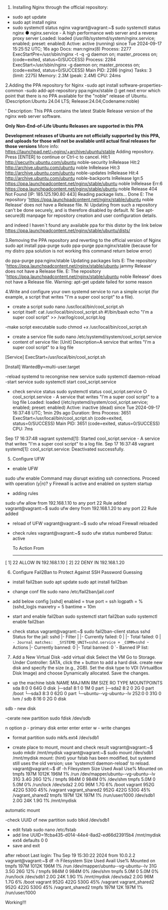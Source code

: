 1. Installing Nginx through the official repository:
- sudo apt update
- sudo apt install nginx
- sudo systemctl status nginx
vagrant@vagrant:~$ sudo systemctl status nginx
● nginx.service - A high performance web server and a reverse proxy server
     Loaded: loaded (/usr/lib/systemd/system/nginx.service; enabled; preset: enabled)
     Active: active (running) since Tue 2024-09-17 15:25:52 UTC; 16s ago
       Docs: man:nginx(8)
    Process: 2277 ExecStartPre=/usr/sbin/nginx -t -q -g daemon on; master_process on; (code=exited, status=0/SUCCESS)
    Process: 2284 ExecStart=/usr/sbin/nginx -g daemon on; master_process on; (code=exited, status=0/SUCCESS)
   Main PID: 2286 (nginx)
      Tasks: 3 (limit: 2275)
     Memory: 2.3M (peak: 2.4M)
        CPU: 24ms

2.Adding the PPA repository for Nginx
-sudo apt install software-properties-common
-sudo add-apt-repository ppa:nginx/stable  ()
get next error which point that there is no PPA available for the "noble" release of Ubuntu. (Description:Ubuntu 24.04 LTS; Release:24.04;Codename:noble)

'
Description:
This PPA contains the latest Stable Release version of the nginx web server software.

**Only Non-End-of-Life Ubuntu Releases are supported in this PPA**

**Development releases of Ubuntu are not officially supported by this PPA, and uploads for those will not be available until actual final releases for those versions**
More info: https://launchpad.net/~nginx/+archive/ubuntu/stable
Adding repository.
Press [ENTER] to continue or Ctrl-c to cancel.
Hit:1 http://security.ubuntu.com/ubuntu noble-security InRelease
Hit:2 http://archive.ubuntu.com/ubuntu noble InRelease
Hit:3 http://archive.ubuntu.com/ubuntu noble-updates InRelease
Hit:4 http://archive.ubuntu.com/ubuntu noble-backports InRelease
Ign:5 https://ppa.launchpadcontent.net/nginx/stable/ubuntu noble InRelease
Err:6 https://ppa.launchpadcontent.net/nginx/stable/ubuntu noble Release
  404  Not Found [IP: 185.125.190.80 443]
Reading package lists... Done
E: The repository 'https://ppa.launchpadcontent.net/nginx/stable/ubuntu noble Release' does not have a Release file.
N: Updating from such a repository can't be done securely, and is therefore disabled by default.
N: See apt-secure(8) manpage for repository creation and user configuration details.


and indeed I haven`t found any available ppa for this distor by the link below
https://ppa.launchpadcontent.net/nginx/stable/ubuntu/dists/

3.Removing the PPA repository and reverting to the official version of Nginx
sudo apt install ppa-purge
sudo ppa-purge ppa:nginx/stable
(because for my distro ppa solution is not working this command return below error)

do ppa-purge ppa:nginx/stable
Updating packages lists
E: The repository 'https://ppa.launchpadcontent.net/nginx/stable/ubuntu jammy Release' does not have a Release file.
E: The repository 'https://ppa.launchpadcontent.net/nginx/stable/ubuntu noble Release' does not have a Release file.
Warning:  apt-get update failed for some reason


4.Write and configure your own systemd service to run a simple script (for example, a script that writes "I'm a super cool script" to a file).
- create a script 
sudo nano /usr/local/bin/cool_script.sh
- script itself:
cat /usr/local/bin/cool_script.sh 
#!/bin/bash
echo "I'm a super cool script" >> /var/log/cool_script.log

-make script executable
sudo chmod +x /usr/local/bin/cool_script.sh
- create a service file
sudo nano /etc/systemd/system/cool_script.service
- content of service file:
[Unit]
Description=A service that writes "I'm a super cool script" to a log file

[Service]
ExecStart=/usr/local/bin/cool_script.sh

[Install]
WantedBy=multi-user.target

-reload systemd to recongnise new service
sudo systemctl daemon-reload
-start service
sudo systemctl start cool_script.service
- check service status
sudo systemctl status cool_script.service
○ cool_script.service - A service that writes "I'm a super cool script" to a log file
     Loaded: loaded (/etc/systemd/system/cool_script.service; enabled; preset: enabled)
     Active: inactive (dead) since Tue 2024-09-17 16:37:48 UTC; 1min 29s ago
   Duration: 9ms
    Process: 3651 ExecStart=/usr/local/bin/cool_script.sh (code=exited, status=0/SUCCESS)
   Main PID: 3651 (code=exited, status=0/SUCCESS)
        CPU: 7ms

Sep 17 16:37:48 vagrant systemd[1]: Started cool_script.service - A service that writes "I'm a super cool script" to a log file.
Sep 17 16:37:48 vagrant systemd[1]: cool_script.service: Deactivated successfully.


5. Configure UFW

- enable UFW

sudo ufw enable
Command may disrupt existing ssh connections. Proceed with operation (y|n)? y
Firewall is active and enabled on system startup

- adding rules

sudo ufw allow from 192.168.1.10 to any port 22
Rule added
vagrant@vagrant:~$ sudo ufw deny from 192.168.1.20 to any port 22
Rule added

- reload of UFW
vagrant@vagrant:~$ sudo ufw reload
Firewall reloaded
- check rules
vagrant@vagrant:~$ sudo ufw status numbered
Status: active

     To                         Action      From
     --                         ------      ----
[ 1] 22                         ALLOW IN    192.168.1.10
[ 2] 22                         DENY IN     192.168.1.20

6. Configure Fail2Ban to Protect Against SSH Password Guessing

- install fail2ban
sudo apt update
sudo apt install fail2ban

- change conf file
sudo nano /etc/fail2ban/jail.conf
- add below config 
[sshd]
enabled = true
port = ssh
logpath = %(sshd_log)s
maxretry = 5
bantime = 10m
- start and enable fail2ban
sudo systemctl start fail2ban
sudo systemctl enable fail2ban
- check status
vagrant@vagrant:~$ sudo fail2ban-client status sshd
Status for the jail: sshd
|- Filter
|  |- Currently failed: 0
|  |- Total failed:     0
|  `- Journal matches:  _SYSTEMD_UNIT=sshd.service + _COMM=sshd
`- Actions
   |- Currently banned: 0
   |- Total banned:     0
   `- Banned IP list:

7. Add a New Virtual Disk
-add virtual disk
Select the VM
Go to Storage.
Under Controller: SATA, click the + button to add a hard disk.
create new disk and specify the size (e.g., 2GB).
Set the disk type to VDI (VirtualBox Disk Image) and choose Dynamically allocated.
Save the changes.
- up the machine
lsblk
NAME                      MAJ:MIN RM SIZE RO TYPE MOUNTPOINTS
sda                         8:0    0  64G  0 disk
├─sda1                      8:1    0   1M  0 part
├─sda2                      8:2    0   2G  0 part /boot
└─sda3                      8:3    0  62G  0 part
  └─ubuntu--vg-ubuntu--lv 252:0    0  31G  0 lvm  /
sdb                         8:16   0   2G  0 disk

sdb - new disk

-cerate new partition
sudo fdisk /dev/sdb 

n option
p - primary disk
enter
enter
enter
w - write changes

- format partition
sudo mkfs.ext4 /dev/sdb1

- create place to mount, mount and check result
vagrant@vagrant:~$ sudo mkdir /mnt/mydisk
vagrant@vagrant:~$ sudo mount /dev/sdb1 /mnt/mydisk
mount: (hint) your fstab has been modified, but systemd still uses
       the old version; use 'systemctl daemon-reload' to reload.
vagrant@vagrant:~$ df -h
Filesystem                         Size  Used Avail Use% Mounted on
tmpfs                              197M 1012K  196M   1% /run
/dev/mapper/ubuntu--vg-ubuntu--lv   31G  3.4G   26G  12% /
tmpfs                              984M     0  984M   0% /dev/shm
tmpfs                              5.0M     0  5.0M   0% /run/lock
/dev/sda2                          2.0G   96M  1.7G   6% /boot
vagrant                            952G  422G  530G  45% /vagrant
vagrant_shared2                    952G  422G  530G  45% /vagrant_shared2
tmpfs                              197M   12K  197M   1% /run/user/1000
/dev/sdb1                          2.0G   24K  1.9G   1% /mnt/mydisk

automatic mount

-check UUID of new partition
sudo blkid /dev/sdb1
- edit fstab
sudo nano /etc/fstab
- add line
UUID=1fcba435-d014-44e4-8ad2-ed66d23915b4 /mnt/mydisk ext4 defaults 0 0
- save and exit


after reboot
Last login: Thu Sep 19 15:30:22 2024 from 10.0.2.2
vagrant@vagrant:~$ df -h
Filesystem                         Size  Used Avail Use% Mounted on
tmpfs                              197M 1012K  196M   1% /run
/dev/mapper/ubuntu--vg-ubuntu--lv   31G  3.5G   26G  12% /
tmpfs                              984M     0  984M   0% /dev/shm
tmpfs                              5.0M     0  5.0M   0% /run/lock
/dev/sdb1                          2.0G   24K  1.9G   1% /mnt/mydisk
/dev/sda2                          2.0G   96M  1.7G   6% /boot
vagrant                            952G  422G  530G  45% /vagrant
vagrant_shared2                    952G  422G  530G  45% /vagrant_shared2
tmpfs                              197M   12K  197M   1% /run/user/1000

Working!!!